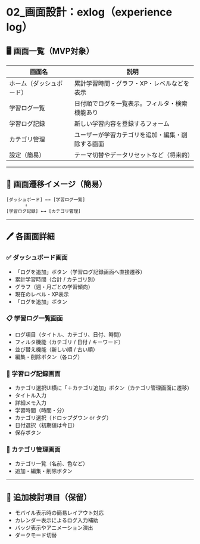 # 02\_画面設計：exlog（experience log）

## 🖥️ 画面一覧（MVP対象）

| 画面名          | 説明                       |
| ------------ | ------------------------ |
| ホーム（ダッシュボード） | 累計学習時間・グラフ・XP・レベルなどを表示   |
| 学習ログ一覧       | 日付順でログを一覧表示。フィルタ・検索機能あり  |
| 学習ログ記録       | 新しい学習内容を登録するフォーム         |
| カテゴリ管理       | ユーザーが学習カテゴリを追加・編集・削除する画面 |
| 設定（簡易）       | テーマ切替やデータリセットなど（将来的）     |

---

## 🧭 画面遷移イメージ（簡易）

```
[ダッシュボード] ←→ [学習ログ一覧]
       ↓
[学習ログ記録] ←→ [カテゴリ管理]
```

---

## 🖊️ 各画面詳細

### ✅ ダッシュボード画面

* 「ログを追加」ボタン（学習ログ記録画面へ直接遷移）
* 累計学習時間（合計 / カテゴリ別）
* グラフ（週・月ごとの学習傾向）
* 現在のレベル・XP表示
* 「ログを追加」ボタン

### 📋 学習ログ一覧画面

* ログ項目（タイトル、カテゴリ、日付、時間）
* フィルタ機能（カテゴリ / 日付 / キーワード）
* 並び替え機能（新しい順 / 古い順）
* 編集・削除ボタン（各ログ）

### 📝 学習ログ記録画面

* カテゴリ選択UI横に「＋カテゴリ追加」ボタン（カテゴリ管理画面に遷移）
* タイトル入力
* 詳細メモ入力
* 学習時間（時間・分）
* カテゴリ選択（ドロップダウン or タグ）
* 日付選択（初期値は今日）
* 保存ボタン

### 🧩 カテゴリ管理画面

* カテゴリ一覧（名前、色など）
* 追加・編集・削除ボタン

---

## 🧪 追加検討項目（保留）

* モバイル表示時の簡易レイアウト対応
* カレンダー表示によるログ入力補助
* バッジ表示やアニメーション演出
* ダークモード切替
